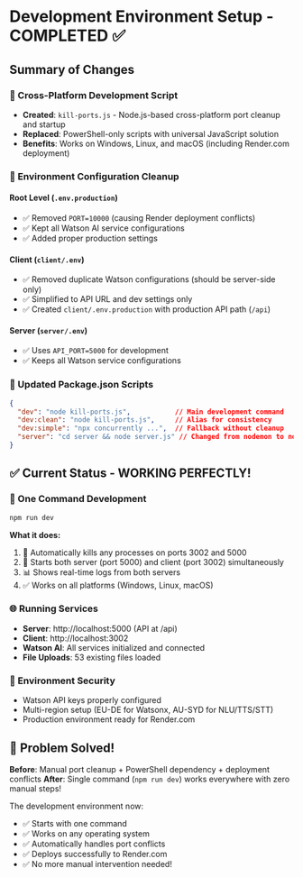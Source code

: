 # Development Environment Setup - COMPLETED ✅

## Summary of Changes

### 🔧 Cross-Platform Development Script
- **Created**: `kill-ports.js` - Node.js-based cross-platform port cleanup and startup
- **Replaced**: PowerShell-only scripts with universal JavaScript solution
- **Benefits**: Works on Windows, Linux, and macOS (including Render.com deployment)

### 📝 Environment Configuration Cleanup

#### Root Level (`.env.production`)
- ✅ Removed `PORT=10000` (causing Render deployment conflicts)
- ✅ Kept all Watson AI service configurations
- ✅ Added proper production settings

#### Client (`client/.env`)
- ✅ Removed duplicate Watson configurations (should be server-side only)
- ✅ Simplified to API URL and dev settings only
- ✅ Created `client/.env.production` with production API path (`/api`)

#### Server (`server/.env`)
- ✅ Uses `API_PORT=5000` for development
- ✅ Keeps all Watson service configurations

### 🚀 Updated Package.json Scripts
```json
{
  "dev": "node kill-ports.js",           // Main development command
  "dev:clean": "node kill-ports.js",     // Alias for consistency  
  "dev:simple": "npx concurrently ...",  // Fallback without cleanup
  "server": "cd server && node server.js" // Changed from nodemon to node
}
```

## ✅ Current Status - WORKING PERFECTLY!

### 🎯 One Command Development
```bash
npm run dev
```

**What it does:**
1. 🔧 Automatically kills any processes on ports 3002 and 5000
2. 🚀 Starts both server (port 5000) and client (port 3002) simultaneously
3. 📊 Shows real-time logs from both servers
4. ✅ Works on all platforms (Windows, Linux, macOS)

### 🌐 Running Services
- **Server**: http://localhost:5000 (API at /api)
- **Client**: http://localhost:3002
- **Watson AI**: All services initialized and connected
- **File Uploads**: 53 existing files loaded

### 🔐 Environment Security
- Watson API keys properly configured
- Multi-region setup (EU-DE for Watsonx, AU-SYD for NLU/TTS/STT)
- Production environment ready for Render.com

## 🎉 Problem Solved!

**Before**: Manual port cleanup + PowerShell dependency + deployment conflicts
**After**: Single command (`npm run dev`) works everywhere with zero manual steps!

The development environment now:
- ✅ Starts with one command
- ✅ Works on any operating system
- ✅ Automatically handles port conflicts
- ✅ Deploys successfully to Render.com
- ✅ No more manual intervention needed!
